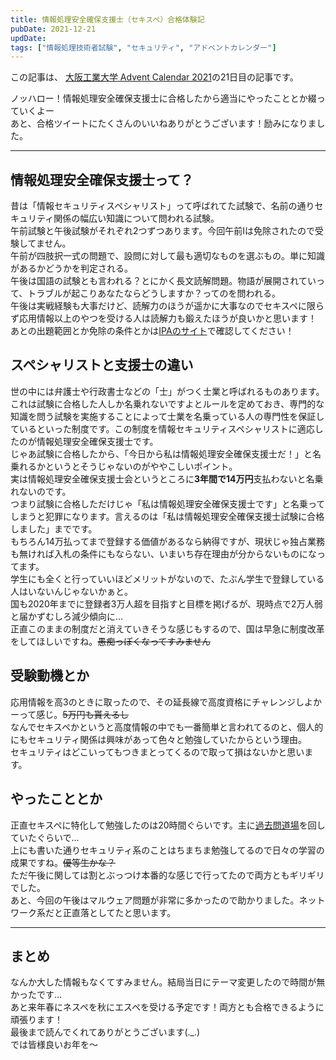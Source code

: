 ```yaml
---
title: 情報処理安全確保支援士（セキスペ）合格体験記
pubDate: 2021-12-21
updDate: 
tags: ["情報処理技術者試験", "セキュリティ", "アドベントカレンダー"]
---
```

この記事は、 [大阪工業大学 Advent Calendar 2021](https://adventar.org/calendars/6716)の21日目の記事です。

ノッハロー！情報処理安全確保支援士に合格したから適当にやったこととか綴っていくよー  
あと、合格ツイートにたくさんのいいねありがとうございます！励みになりました。

---

## 情報処理安全確保支援士って？

昔は「情報セキュリティスペシャリスト」って呼ばれてた試験で、名前の通りセキュリティ関係の幅広い知識について問われる試験。  
午前試験と午後試験がそれぞれ2つずつあります。今回午前Ⅰは免除されたので受験してません。  
午前が四肢択一式の問題で、設問に対して最も適切なものを選ぶもの。単に知識があるかどうかを判定される。  
午後は国語の試験とも言われる？とにかく長文読解問題。物語が展開されていって、トラブルが起こりあなたならどうしますか？ってのを問われる。  
午後は実戦経験も大事だけど、読解力のほうが遥かに大事なのでセキスペに限らず応用情報以上のやつを受ける人は読解力も鍛えたほうが良いかと思います！  
あとの出題範囲とか免除の条件とかは[IPAのサイト](https://www.jitec.ipa.go.jp/1_11seido/sc.html)で確認してください！

## スペシャリストと支援士の違い

世の中には弁護士や行政書士などの「士」がつく士業と呼ばれるものあります。  
これは試験に合格した人しか名乗れないですよとルールを定めておき、専門的な知識を問う試験を実施することによって士業を名乗っている人の専門性を保証しているといった制度です。この制度を情報セキュリティスペシャリストに適応したのが情報処理安全確保支援士です。  
じゃあ試験に合格したから、「今日から私は情報処理安全確保支援士だ！」と名乗れるかというとそうじゃないのがややこしいポイント。  
実は情報処理安全確保支援士会というところに**3年間で14万円**支払わないと名乗れないのです。  
つまり試験に合格しただけじゃ「私は情報処理安全確保支援士です」と名乗ってしまうと犯罪になります。言えるのは「私は情報処理安全確保支援士試験に合格しました」までです。  
もちろん14万払ってまで登録する価値があるなら納得ですが、現状じゃ独占業務も無ければ入札の条件にもならない、いまいち存在理由が分からないものになってます。  
学生にも全くと行っていいほどメリットがないので、たぶん学生で登録している人はいないんじゃないかぁと。  
国も2020年までに登録者3万人超を目指すと目標を掲げるが、現時点で2万人弱と届かずむしろ減少傾向に…  
正直このままの制度だと消えていきそうな感じもするので、国は早急に制度改革をしてほしいですね。~~愚痴っぽくなってすみません~~

## 受験動機とか

応用情報を高3のときに取ったので、その延長線で高度資格にチャレンジしよかーって感じ。~~5万円も貰えるし~~  
なんでセキスペかというと高度情報の中でも一番簡単と言われてるのと、個人的にもセキュリティ関係は興味があって色々と勉強していたからという理由。  
セキュリティはどこいってもつきまとってくるので取って損はないかと思います。

## やったこととか

正直セキスペに特化して勉強したのは20時間ぐらいです。主に[過去問道場](https://www.sc-siken.com/sckakomon.php)を回していたぐらいで…  
上にも書いた通りセキュリティ系のことはちまちま勉強してるので日々の学習の成果ですね。~~優等生かな？~~  
ただ午後に関しては割とぶっつけ本番的な感じで行ってたので両方ともギリギリでした。  
あと、今回の午後はマルウェア問題が非常に多かったので助かりました。ネットワーク系だと正直落としてたと思います。

---

## まとめ

なんか大した情報もなくてすみません。結局当日にテーマ変更したので時間が無かったです…  
あと来年春にネスペを秋にエスペを受ける予定です！両方とも合格できるように頑張ります！  
最後まで読んでくれてありがとうございます(.\_.)  
では皆様良いお年を～
